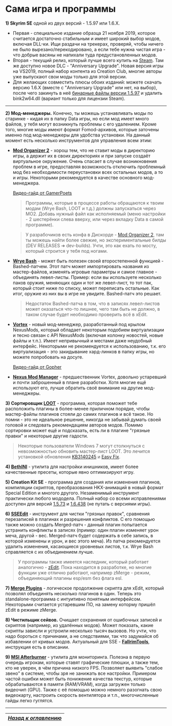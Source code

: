 # Сама игра и программы

**1) Skyrim SE** одной из двух версий - 1.5.97 или 1.6.X.
+ Первая - специальное издание образца 21 ноября 2019, которое считается достаточно стабильным и имеет широкий выбор модов, включая DLL-ки. Ищи раздачи на трекерах, проверяй, чтобы ничего не было вырезано/перекодировано, а если тебе нужна чистая игра - что добрые васяны не напихали туда предустановленных модов.
+ Вторая - текущий релиз, который лучше всего купить на [Steam](https://store.steampowered.com/app/489830). Там же доступно новое DLC - "Anniversary Upgrade". Новая версия игры на VS2019, полный набор контента из Creation Club, многие авторы уже выпускают свои моды только для этой версии.
+ Для желающих совместить плюсы обоих изданий: можете скачать версию 1.6.X (вместе с "Anniversary Upgrade" или нет, на выбор), после чего закинуть в неё [бинарные файлы версии 1.5.97](https://link.meridiano-web.com/sse:1597-bin) и удалить bink2w64.dll (вариант только для лицензии Steam).

------

**2) Мод-менеджеры.** Конечно, ты можешь устанавливать моды по старинке - кидая их в папку Data игры, но если мод имеет много файлов, у тебя могут возникнуть проблемы с его удалением. Кроме того, многие моды имеют формат Fomod-архивов, которые заточены именно под мод-менеджеры для удобства установки. На данный момент есть несколько инструментов для управления всем этим:

+ [**Mod Organizer 2**](https://www.nexusmods.com/skyrimspecialedition/mods/6194) - хорош тем, что не ставит моды в директорию игры, а держит их в своих директориях и при запуске создаёт виртуальное окружение. Очень спасает в случае возникновения проблем в игре, предоставляя возможность отключить проблемный мод без необходимости переустановки всех остальных модов, а то и игры. Некоторыми рекомендуется в качестве основного мод-менеджера.

    [Видео-гайд от GamerPoets](https://www.youtube.com/watch?v=DG3eqyNOByw&list=PLlN8weLk86Xh3ue76x2ibqtmMramwQmHB)

    > Программы, которые в процессе работы обращаются к твоим модам (Wrye Bash, LOOT и т.д.) должны запускаться через МО2. Добавь нужный файл как исполняемый (меню настройки - 2 шестерёнки слева вверху, или через вкладку Data в самой программе).

    > У разрабочиков есть конфа в Дискорде - [Mod Organizer 2](https://discord.gg/6GKR9jZ), там ты можешь найти более свежие, но экспериментальные билды (DEV RELEASES ➔ dev-builds). Учти, это как ехать по мосту, который строится у тебя под ногами.

+ [**Wrye Bash**](https://www.nexusmods.com/skyrimspecialedition/mods/6837) - может быть полезен своей второстепенной функцией - Bashed-патчем. Этот патч может импортировать названия из мастер-файлов, изменять игровые параметры и самое главное - объединять левел-листы. Пример: если вы используете несколько паков оружия, меняющих один и тот же левел-лист, то тот пак, который стоит ниже по списку, может переписать остальные. Как итог, оружие из них вы в игре не увидите. Bashed-патч это решает.

    > Недостаток Bashed-патча в том, что в записях левел-листов может оказаться что-то лишнее, чего там быть не должно, в таком случае будет необходимо проверить всё в xEdit.

+ [**Vortex**](https://www.nexusmods.com/site/mods/1) - новый мод-менеджер, разработанный под крылом NexusMods, который обладает некоторым подобием виртуализации и тесно связан с API NexusMods (включая колонку новостей, новые файлы и т.п.). Имеет непривычный и местами даже неудобный интерфейс. Некоторыми не рекомендуется к использованию, т.к. его виртуализация - это закидывание хард-линков в папку игры, но можете попробовать на досуге.

    [Видео-гайд от Gopher](https://www.youtube.com/watch?v=3kbOteChLJE&list=PLE7DlYarj-DfYgxma5znKGYEqAHDU_WU-)

+ [**Nexus Mod Manager**](https://www.nexusmods.com/site/mods/305) - предшественник Vortex, довольно устаревший и почти заброшенный в плане разработки. Хотя многие ещё используют его, лучше обратить своё внимание на другие мод-менеджеры.

**3) Сортировщик [LOOT](https://loot.github.io)** - программа, которая поможет тебе расположить плагины в более-менее приличном порядке, чтобы мастер-файлы плагинов стояли до самих плагинов и всё такое. Но помни - это не идеальное решение, никогда не забывай думать своей головой и следовать рекомендациям авторов модов. Помимо сортировки может ещё и подсказать, есть ли в плагине "грязные правки" и некоторые другие гадости.

> Некоторые пользователи Windows 7 могут столкнуться с невозможностью обновить мастер-лист LOOT. Это лечится установкой обновления [KB3140245](https://www.catalog.update.microsoft.com/search.aspx?q=kb3140245) и [Easy Fix](https://support.microsoft.com/en-us/topic/update-to-enable-tls-1-1-and-tls-1-2-as-default-secure-protocols-in-winhttp-in-windows-c4bd73d2-31d7-761e-0178-11268bb10392).

**4) [BethINI](https://www.nexusmods.com/skyrimspecialedition/mods/4875)** - утилита для настройки инишников, имеет более качественные пресеты, которые явно оптимизируют игру.

**5) Creation Kit SE** - программа для создания или изменения плагинов, компиляции скриптов, преобразования HKX-анимаций в новый формат Special Edition и многого другого. Незаменимый инструмент практически любого мододела. Полный набор со всеми исправлениями доступен для версий [1.5.73](https://link.meridiano-web.com/sse:ck-1573) и [1.6.438](https://link.meridiano-web.com/sse:ck-16438) (не путать с версиями игры).

**6) [SSEEdit](https://www.nexusmods.com/skyrimspecialedition/mods/164)** - инструмент для чистки "грязных правок", сравнения перезаписей в плагинах и разрешения конфликтов. С его помощью также можно создать Merged-патч - данный плагин попытается устранить конфликты в записях (пример: один плагин изменяет урон меча, другой - вес. Merged-патч будет содержать в себе запись, в которой изменены и урон, и вес этого меча). Из патча рекомендуется удалить изменения, касающиеся уровневых листов, т.к. Wrye Bash справляется с их объединением лучше.

> У программы также имеется наследник, который работает аналогично - [zEdit](https://github.com/matortheeternal/zedit/releases). Пока находится в разработке, но многие функции уже отлично работают, например zMerge - режим, объединяющий плагины esp/esm без флага esl.

**7) [Merge Plugins](https://www.nexusmods.com/skyrim/mods/69905)** - логическое продолжение скрипта для xEdit, который позволял объединять несколько плагинов в один. Теперь это standalone-программа с интуитивно понятным интерфейсом. Некоторыми считается устаревшим ПО, на замену которму пришёл zEdit в режиме zMerge.

**8) Чистильщик сейвов.** Очищает сохранения от ошибочных записей и скриптов (например, из удалённых модов). Может показать, какие скрипты зависли и устроили несколько тысяч вызовов. Но учти, что надо бороться с причинами, а не следствиями, так что задумайся об избавлении от кривых модов. Актуальный для SSE - [**FallrimTools**](https://www.nexusmods.com/skyrimspecialedition/mods/5031), инструкция есть в описании.

**9) [MSI Afterburner](https://www.msi.com/page/Afterburner)** - утилита для мониторинга. Полезна в первую очередь игрокам, которые ставят графические плюшки, а также тем, кто не уверен, в чём причина низкого FPS. Позволяет выявить "слабое звено" в системе, чтобы зря не занижать все настройки. Примером частой ошибки может быть понижение качества текстур, которые обрабатываются в памяти (RAM/VRAM), когда загружен только видеочип (GPU). Также с её помощью можно немного разогнать свою видеокарту, настроить скорость вентилятора и т.п., многочисленные гайды легко гуглятся.

------

|[*Назад к оглавлению*](../01_Оглавление.md)|
|:---:|

